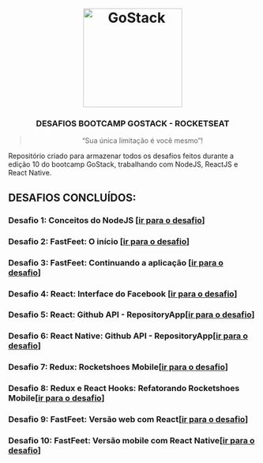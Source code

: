 <h1 align="center">
    <img alt="GoStack" src="https://rocketseat-cdn.s3-sa-east-1.amazonaws.com/bootcamp-header.png" width="200px" />
</h1>

<h3 align="center">
  DESAFIOS BOOTCAMP GOSTACK - ROCKETSEAT
</h3>

<blockquote align="center">“Sua única limitação é você mesmo”!</blockquote>

Repositório criado para armazenar todos os desafios feitos durante a edição 10 do bootcamp GoStack, trabalhando com NodeJS, ReactJS e React Native.

## DESAFIOS CONCLUÍDOS:

### Desafio 1: Conceitos do NodeJS [[ir para o desafio](https://github.com/riltonfranzonee/gostack-desafios/tree/master/desafio-1)]

### Desafio 2: FastFeet: O início [[ir para o desafio](https://github.com/riltonfranzonee/gostack-desafios/tree/master/desafio-2)]

### Desafio 3: FastFeet: Continuando a aplicação [[ir para o desafio](https://github.com/riltonfranzonee/gostack-desafios/tree/master/desafio-3)]


### Desafio 4: React: Interface do Facebook [[ir para o desafio](https://github.com/riltonfranzonee/gostack-desafios/tree/master/desafio-4)]

### Desafio 5: React: Github API - RepositoryApp[[ir para o desafio](https://github.com/riltonfranzonee/gostack-desafios/tree/master/desafio-5)]

### Desafio 6: React Native: Github API - RepositoryApp[[ir para o desafio](https://github.com/riltonfranzonee/gostack-desafios/tree/master/desafio-6)]

### Desafio 7: Redux: Rocketshoes Mobile[[ir para o desafio](https://github.com/riltonfranzonee/rocketshoesmobile)]

### Desafio 8: Redux e React Hooks: Refatorando Rocketshoes Mobile[[ir para o desafio](https://github.com/riltonfranzonee/rocketshoesmobile)]

### Desafio 9: FastFeet: Versão web com React[[ir para o desafio](https://github.com/riltonfranzonee/fastfeet)]

### Desafio 10: FastFeet: Versão mobile com React Native[[ir para o desafio](https://github.com/riltonfranzonee/fastfeet-mobile)]







